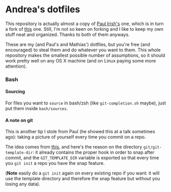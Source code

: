 # Andrea's dotfiles

This repository is actually almost a copy of [Paul Irish's](https://github.com/paulirish/dotfiles) one, which is in turn a fork of [this](https://github.com/mathiasbynens/dotfiles/) one. Still, I'm not so keen on forking and I like to keep my own stuff neat and organized. Thanks to both of them anyways.

These are my (and Paul's and Mathias') dotfiles, but you're free (and encouraged) to steal them and do whatever you want to them.
This whole repository makes the smallest possible number of assumptions, so it should work pretty well on any OS X machine (and on Linux paying some more attention).


### Bash

#### Sourcing
For files you want to `source` in bash/zsh (like `git-completion.sh` maybe), just put them inside `bash/sources`.


#### A note on git

This is another tip I stole from Paul (he showed this at a talk sometimes ago): taking a picture of yourself every time you commit on a repo.

The idea comes from [this](https://coderwall.com/p/xlatfq), and here's the reason on the directory `git/git-template-dir`: it already contains the proper hook in order to snap after commit, and the `GIT_TEMPLATE_DIR` variable is exported so that every time you `git init` a repo you have the snap feature.

(**Note** easily do a `git init` again on every existing repo if you want: it will use the template directory and therefore the snap feature but without you losing any data).
